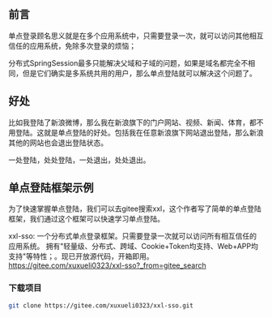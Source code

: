 ## 前言

单点登录顾名思义就是在多个应用系统中，只需要登录一次，就可以访问其他相互信任的应用系统，免除多次登录的烦恼；

分布式SpringSession最多只能解决父域和子域的问题，如果是域名都完全不相同，但是它们确实是多系统共用的用户，那么单点登陆就可以解决这个问题了。



## 好处

比如我登陆了新浪微博，那么我在新浪旗下的门户网站、视频、新闻、体育，都不用登陆。这就是单点登陆的好处。包括我在任意新浪旗下网站退出登陆，那么新浪其他的网站也会退出登陆状态。

一处登陆，处处登陆，一处退出，处处退出。



## 单点登陆框架示例

为了快速掌握单点登陆，我们可以去gitee搜索xxl，这个作者写了简单的单点登陆框架，我们通过这个框架可以快速学习单点登陆。

xxl-sso: 一个分布式单点登录框架。只需要登录一次就可以访问所有相互信任的应用系统。 拥有"轻量级、分布式、跨域、Cookie+Token均支持、Web+APP均支持"等特性；。现已开放源代码，开箱即用。
https://gitee.com/xuxueli0323/xxl-sso?_from=gitee_search



### 下载项目

```bash
git clone https://gitee.com/xuxueli0323/xxl-sso.git
```









